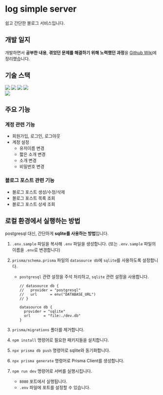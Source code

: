 # log simple server

쉽고 간단한 블로그 서비스입니다.

## 개발 일지

개발하면서 **공부한 내용**, **겪었던 문제를 해결하기 위해 노력했던 과정**을 [Github Wiki](https://github.com/keeep-runnning/log-simple-server/wiki)에 정리했습니다.

## 기술 스택

<div>
  <img src="https://img.shields.io/badge/JavaScript-F7DF1E?style=for-the-badge&logo=javascript&logoColor=black" />
  <img src="https://img.shields.io/badge/express-000000?style=for-the-badge&logo=express&logoColor=white" />
  <img src="https://img.shields.io/badge/PostgreSQL-4479A1?style=for-the-badge&logo=PostgreSQL&logoColor=white" />
  <img src="https://img.shields.io/badge/prisma-2D3748?style=for-the-badge&logo=prisma&logoColor=white" />
</div>
<div>
  <img src="https://img.shields.io/badge/Node.js-v18-339933?style=for-the-badge&logo=node.js" />
</div>

## 주요 기능

### 계정 관련 기능

- 회원가입, 로그인, 로그아웃
- 계정 설정
  - 유저이름 변경
  - 짧은 소개 변경
  - 소개 변경
  - 비밀번호 변경

### 블로그 포스트 관련 기능

- 블로그 포스트 생성/수정/삭제
- 블로그 포스트 목록 조회
- 블로그 포스트 상세 조회

## 로컬 환경에서 실행하는 방법

postgresql 대신, 간단하게 **sqlite를 사용하는 방법**입니다.

1. `.env.sample` 파일을 복사해 `.env` 파일을 생성합니다. (또는 `.env.sample` 파일의 이름을 `.env`로 변경합니다)

2. `prisma/schema.prisma` 파일의 `datasource db`에 `sqlite`를 사용하도록 설정합니다.

   - `postgresql` 관련 설정을 주석 처리하고, `sqlite` 관련 설정을 사용합니다.

     ```text
     // datasource db {
     //   provider = "postgresql"
     //   url      = env("DATABASE_URL")
     // }

     datasource db {
       provider = "sqlite"
       url      = "file:./dev.db"
     }
     ```

3. `prisma/migrations` 폴더를 제거합니다.
4. `npm install` 명령어로 필요한 패키지들을 설치합니다.
5. `npx prisma db push` 명령어로 sqlite와 동기화합니다.
6. `npx prisma generate` 명령어로 Prisma Client를 생성합니다.
7. `npm run dev` 명령어로 서버를 실행시킵니다.

   - `8080` 포트에서 실행됩니다.
   - `.env` 파일에 포트를 설정할 수 있습니다.
